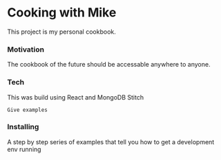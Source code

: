 # Cooking with Mike

This project is my personal cookbook.

### Motivation

The cookbook of the future should be accessable anywhere to anyone. 

### Tech

This was build using React and MongoDB Stitch

```
Give examples
```

### Installing

A step by step series of examples that tell you how to get a development env running

```
